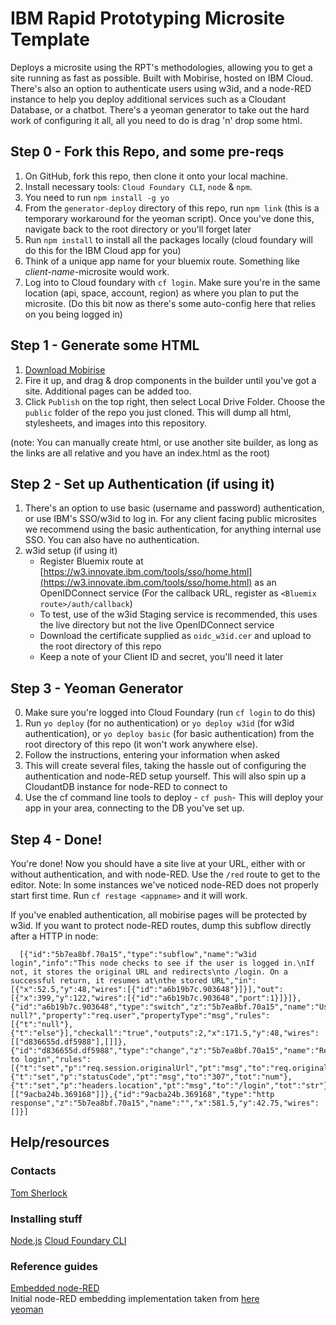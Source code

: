 # IBM Rapid Prototyping Microsite Template

Deploys a microsite using the RPT's methodologies, allowing you to get a site running as fast as possible. Built with Mobirise, hosted on IBM Cloud. There's also an option to authenticate users using w3id, and a node-RED instance to help you deploy additional services such as a Cloudant Database, or a chatbot. There's a yeoman generator to take out the hard work of configuring it all, all you need to do is drag 'n' drop some html.

## Step 0 - Fork this Repo, and some pre-reqs

1.  On GitHub, fork this repo, then clone it onto your local machine.
2.  Install necessary tools: `Cloud Foundary CLI`, `node` & `npm`.
3.  You need to run `npm install -g yo`
4.  From the `generator-deploy` directory of this repo, run `npm link` (this is a temporary workaround for the yeoman script). Once you've done this, navigate back to the root directory or you'll forget later
5.  Run `npm install` to install all the packages locally (cloud foundary will do this for the IBM Cloud app for you)
6.  Think of a unique app name for your bluemix route. Something like _client-name_-microsite would work.
7.  Log into to Cloud foundary with `cf login`. Make sure you're in the same location (api, space, account, region) as where you plan to put the microsite. (Do this bit now as there's some auto-config here that relies on you being logged in)

## Step 1 - Generate some HTML

1.  [Download Mobirise](http://mobirise.com/)
2.  Fire it up, and drag & drop components in the builder until you've got a site. Additional pages can be added too.
3.  Click `Publish` on the top right, then select Local Drive Folder. Choose the `public` folder of the repo you just cloned. This will dump all html, stylesheets, and images into this repository.

(note: You can manually create html, or use another site builder, as long as the links are all relative and you have an index.html as the root)

## Step 2 - Set up Authentication (if using it)

1.  There's an option to use basic (username and password) authentication, or use IBM's SSO/w3id to log in. For any client facing public microsites we recommend using the basic authentication, for anything internal use SSO. You can also have no authentication.
2.  w3id setup (if using it)
    * Register Bluemix route at [https://w3.innovate.ibm.com/tools/sso/home.html](https://w3.innovate.ibm.com/tools/sso/home.html) as an OpenIDConnect service (For the callback URL, register as `<Bluemix route>/auth/callback`)
    * To test, use of the w3id Staging service is recommended, this uses the live directory but not the live OpenIDConnect service
    * Download the certificate supplied as `oidc_w3id.cer` and upload to the root directory of this repo
    * Keep a note of your Client ID and secret, you'll need it later

## Step 3 - Yeoman Generator

0.  Make sure you're logged into Cloud Foundary (run `cf login` to do this)
1.  Run `yo deploy` (for no authentication) or `yo deploy w3id` (for w3id authentication), or `yo deploy basic` (for basic authentication) from the root directory of this repo (it won't work anywhere else).
1.  Follow the instructions, entering your information when asked
1.  This will create several files, taking the hassle out of configuring the authentication and node-RED setup yourself. This will also spin up a CloudantDB instance for node-RED to connect to
1.  Use the cf command line tools to deploy - `cf push`- This will deploy your app in your area, connecting to the DB you've set up.

## Step 4 - Done!

You're done! Now you should have a site live at your URL, either with or without authentication, and with node-RED. Use the `/red` route to get to the editor.
Note: In some instances we've noticed node-RED does not properly start first time. Run `cf restage <appname>` and it will work.

If you've enabled authentication, all mobirise pages will be protected by w3id. If you want to protect node-RED routes, dump this subflow directly after a HTTP in node:

```
  [{"id":"5b7ea8bf.70a15","type":"subflow","name":"w3id login","info":"This node checks to see if the user is logged in.\nIf not, it stores the original URL and redirects\nto /login. On a successful return, it resumes at\nthe stored URL","in":[{"x":52.5,"y":48,"wires":[{"id":"a6b19b7c.903648"}]}],"out":[{"x":399,"y":122,"wires":[{"id":"a6b19b7c.903648","port":1}]}]},{"id":"a6b19b7c.903648","type":"switch","z":"5b7ea8bf.70a15","name":"User null?","property":"req.user","propertyType":"msg","rules":[{"t":"null"},{"t":"else"}],"checkall":"true","outputs":2,"x":171.5,"y":48,"wires":[["d836655d.df5988"],[]]},{"id":"d836655d.df5988","type":"change","z":"5b7ea8bf.70a15","name":"Redirect to login","rules":[{"t":"set","p":"req.session.originalUrl","pt":"msg","to":"req.originalUrl","tot":"msg"},{"t":"set","p":"statusCode","pt":"msg","to":"307","tot":"num"},{"t":"set","p":"headers.location","pt":"msg","to":"/login","tot":"str"}],"action":"","property":"","from":"","to":"","reg":false,"x":392,"y":42,"wires":[["9acba24b.369168"]]},{"id":"9acba24b.369168","type":"http response","z":"5b7ea8bf.70a15","name":"","x":581.5,"y":42.75,"wires":[]}]
```

## Help/resources

### Contacts

[Tom Sherlock](mailto:tsherloc@uk.ibm.com)

### Installing stuff

[Node.js](https://nodejs.org/en/download/)
[Cloud Foundary CLI](https://docs.cloudfoundry.org/cf-cli/install-go-cli.html)

### Reference guides

[Embedded node-RED](https://nodered.org/docs/embedding)  
Initial node-RED embedding implementation taken from [here](https://github.ibm.com/rapid-prototyping/node-red-w3id)  
[yeoman](http://yeoman.io/)
